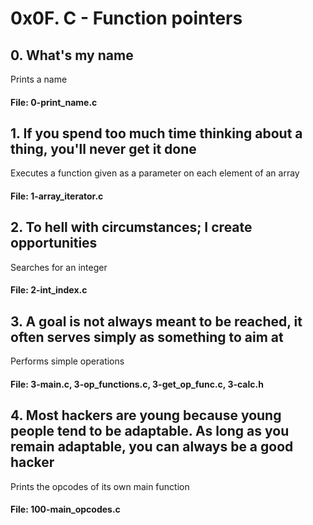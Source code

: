# 0x0F. C - Function pointers

## 0. What's my name
Prints a name
#### File: 0-print_name.c

## 1. If you spend too much time thinking about a thing, you'll never get it done
Executes a function given as a parameter on each element of an array
#### File: 1-array_iterator.c

## 2. To hell with circumstances; I create opportunities
Searches for an integer
#### File: 2-int_index.c

## 3. A goal is not always meant to be reached, it often serves simply as something to aim at 
Performs simple operations
#### File: 3-main.c, 3-op_functions.c, 3-get_op_func.c, 3-calc.h

## 4. Most hackers are young because young people tend to be adaptable. As long as you remain adaptable, you can always be a good hacker
Prints the opcodes of its own main function
#### File: 100-main_opcodes.c
